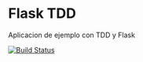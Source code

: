 # Flask TDD

Aplicacion de ejemplo con TDD y Flask

[![Build Status](https://travis-ci.org/zerasul/flask-tdd.svg?branch=master)](https://travis-ci.org/zerasul/flask-tdd)